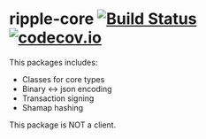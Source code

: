# ripple-core [![Build Status](https://travis-ci.org/sublimator/ripple-core.svg)](https://travis-ci.org/sublimator/ripple-core) [![codecov.io](http://codecov.io/github/sublimator/ripple-core/coverage.svg?branch=master)](http://codecov.io/github/sublimator/ripple-core?branch=master)

This packages includes:
* Classes for core types
* Binary <-> json encoding
* Transaction signing
* Shamap hashing

This package is NOT a client.
